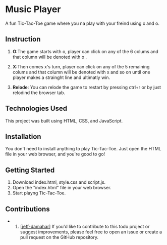 # Music Player

A fun Tic-Tac-Toe game where you na play with your freind using x and o.

## Instruction

1. **O**:The game starts with o, player can click on any of the 6 colums and that column will be denoted with o  .

2. **X**:Then comes x's turn, player can click on any of the 5 remaining colums and that column will be denoted with x and so on until one player makes a strainght line and ultimatly win.

3. **Relode**: You can relode the game to restart by pressing ctrl+r or by just relodind the browser tab.

## Technologies Used

This project was built using HTML, CSS, and JavaScript.

## Installation

You don't need to install anything to play Tic-Tac-Toe. Just open the HTML file in your web browser, and you're good to go!

## Getting Started

1. Download index.html, style.css and script.js.
2. Open the "index.html" file in your web browser.
3. Start playng Tic-Tac-Toe.

## Contributions

- 1. [[jeff-damahar](https://github.com/jeff-damahar)]
If you'd like to contribute to this todo project or suggest improvements, please feel free to open an issue or create a pull request on the GitHub repository.

